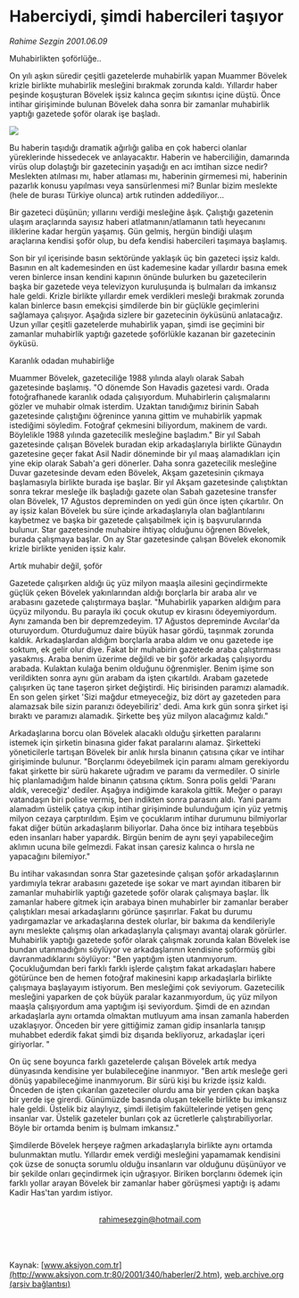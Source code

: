 # Haberciydi, şimdi habercileri taşıyor

*Rahime Sezgin 2001.06.09*

<div>
 <p class="baslik">
  Muhabirlikten şoförlüğe..
 </p>
 <p class="spot">
  On yılı aşkın süredir çeşitli gazetelerde muhabirlik yapan Muammer Bövelek krizle birlikte muhabirlik mesleğini bırakmak zorunda kaldı. Yıllardır haber peşinde koşuşturan Bövelek işsiz kalınca geçim sıkıntısı içine düştü. Önce intihar girişiminde bulunan Bövelek daha sonra bir zamanlar muhabirlik yaptığı gazetede şoför olarak işe başladı.
 </p>
 <p class="metin">
 </p>
 <img border="0" src="/web/20020428175925im_/http://www.aksiyon.com.tr/2001/340/resimler/haberci.jpg"/>
 <p class="metin">
  Bu haberin taşıdığı dramatik ağırlığı galiba en çok haberci olanlar yüreklerinde hissedecek ve anlayacaktır. Haberin ve haberciliğin, damarında virüs olup dolaştığı bir gazetecinin yaşadığı en acı imtihan sizce nedir? Meslekten atılması mı, haber atlaması mı, haberinin girmemesi mi, haberinin pazarlık konusu yapılması veya sansürlenmesi mi? Bunlar bizim meslekte (hele de burası Türkiye olunca) artık rutinden addediliyor...
 </p>
 <p class="metin">
  Bir gazeteci düşünün; yıllarını verdiği mesleğine âşık. Çalıştığı gazetenin ulaşım araçlarında sayısız haberi atlatmanın/atlamanın tatlı heyecanını iliklerine kadar hergün yaşamış. Gün gelmiş, hergün bindiği ulaşım araçlarına kendisi şoför olup, bu defa kendisi habercileri taşımaya başlamış.
 </p>
 <p class="metin">
  Son bir yıl içerisinde basın sektöründe yaklaşık üç bin gazeteci işsiz kaldı. Basının en alt kademesinden en üst kademesine kadar yıllardır basına emek veren binlerce insan kendini kapının önünde bulurken bu gazetecilerin başka bir gazetede veya televizyon kuruluşunda iş bulmaları da imkansız hale geldi. Krizle birlikte yıllardır emek verdikleri mesleği bırakmak zorunda kalan binlerce basın emekçisi şimdilerde bin bir güçlükle geçimlerini sağlamaya çalışıyor. Aşağıda sizlere bir gazetecinin öyküsünü anlatacağız. Uzun yıllar çeşitli gazetelerde muhabirlik yapan, şimdi ise geçimini bir zamanlar muhabirlik yaptığı gazetede şoförlükle kazanan bir gazetecinin öyküsü.
 </p>
 <p class="metin">
  Karanlık odadan muhabirliğe
 </p>
 <p class="metin">
  Muammer Bövelek, gazeteciliğe 1988 yılında alaylı olarak Sabah gazetesinde başlamış. "O dönemde Son Havadis gazetesi vardı. Orada fotoğrafhanede karanlık odada çalışıyordum. Muhabirlerin çalışmalarını gözler ve muhabir olmak isterdim. Uzaktan tanıdığımız birinin Sabah gazetesinde çalıştığını öğrenince yanına gittim ve muhabirlik yapmak istediğimi söyledim. Fotoğraf çekmesini biliyordum, makinem de vardı. Böylelikle 1988 yılında gazetecilik mesleğine başladım." Bir yıl Sabah gazetesinde çalışan Bövelek buradan ekip arkadaşlarıyla birlikte Günaydın gazetesine geçer fakat Asil Nadir döneminde bir yıl maaş alamadıkları için yine ekip olarak Sabah'a geri dönerler. Daha sonra gazetecilik mesleğine Duvar gazetesinde devam eden Bövelek, Akşam gazetesinin çıkmaya başlamasıyla birlikte burada işe başlar. Bir yıl Akşam gazetesinde çalıştıktan sonra tekrar mesleğe ilk başladığı gazete olan Sabah gazetesine transfer olan Bövelek, 17 Ağustos depreminden on yedi gün önce işten çıkartılır. On ay işsiz kalan Bövelek bu süre içinde arkadaşlarıyla olan bağlantılarını kaybetmez ve başka bir gazetede çalışabilmek için iş başvurularında bulunur. Star gazetesinde muhabire ihtiyaç olduğunu öğrenen Bövelek, burada çalışmaya başlar. On ay Star gazetesinde çalışan Bövelek ekonomik krizle birlikte yeniden işsiz kalır.
 </p>
 <p class="metin">
  Artık muhabir değil, şoför
 </p>
 <p class="metin">
  Gazetede çalışırken aldığı üç yüz milyon maaşla ailesini geçindirmekte güçlük çeken Bövelek yakınlarından aldığı borçlarla bir araba alır ve arabasını gazetede çalıştırmaya başlar. "Muhabirlik yaparken aldığım para üçyüz milyondu. Bu parayla iki çocuk okutup ev kirasını ödeyemiyordum. Aynı zamanda ben bir depremzedeyim. 17 Ağustos depreminde Avcılar'da oturuyordum. Oturduğumuz daire büyük hasar gördü, taşınmak zorunda kaldık. Arkadaşlardan aldığım borçlarla araba aldım ve onu gazetede işe soktum, ek gelir olur diye. Fakat bir muhabirin gazetede araba çalıştırması yasakmış. Araba benim üzerime değildi ve bir şoför arkadaş çalışıyordu arabada. Kulaktan kulağa benim olduğunu öğrenmişler. Benim işime son verildikten sonra aynı gün arabam da işten çıkartıldı. Arabam gazetede çalışırken üç tane taşeron şirket değiştirdi. Hiç birisinden paramızı alamadık. En son gelen şirket 'Sizi mağdur etmeyeceğiz, biz dört ay gazeteden para alamazsak bile sizin paranızı ödeyebiliriz' dedi. Ama kırk gün sonra şirket işi bıraktı ve paramızı alamadık. Şirkette beş yüz milyon alacağımız kaldı."
 </p>
 <p class="metin">
  Arkadaşlarına borcu olan Bövelek alacaklı olduğu şirketten paralarını istemek için şirketin binasına gider fakat paralarını alamaz. Şirketteki yöneticilerle tartışan Bövelek bir anlık hırsla binanın çatısına çıkar ve intihar girişiminde bulunur. "Borçlarımı ödeyebilmek için paramı almam gerekiyordu fakat şirkette bir sürü hakarete uğradım ve paramı da vermediler. O sinirle hiç planlamadığım halde binanın çatısına çıktım. Sonra polis geldi 'Paranı aldık, vereceğiz' dediler. Aşağıya indiğimde karakola gittik. Meğer o parayı vatandaşın biri polise vermiş, ben indikten sonra parasını aldı. Yani paramı alamadım üstelik çatıya çıkıp intihar girişiminde bulunduğum için yüz yetmiş milyon cezaya çarptırıldım. Eşim ve çocuklarım intihar durumunu bilmiyorlar fakat diğer bütün arkadaşlarım biliyorlar. Daha önce biz intihara teşebbüs eden insanları haber yapardık. Birgün benim de aynı şeyi yapabileceğim aklımın ucuna bile gelmezdi. Fakat insan çaresiz kalınca o hırsla ne yapacağını bilemiyor."
 </p>
 <p class="metin">
  Bu intihar vakasından sonra Star gazetesinde çalışan şoför arkadaşlarının yardımıyla tekrar arabasını gazetede işe sokar ve mart ayından itibaren bir zamanlar muhabirlik yaptığı gazetede şoför olarak çalışmaya başlar. İlk zamanlar habere gitmek için arabaya binen muhabirler bir zamanlar beraber çalıştıkları mesai arkadaşlarını görünce şaşırırlar. Fakat bu durumu yadırgamazlar ve arkadaşlarına destek olurlar, bir bakıma da kendileriyle aynı meslekte çalışmış olan arkadaşlarıyla çalışmayı avantaj olarak görürler. Muhabirlik yaptığı gazetede şoför olarak çalışmak zorunda kalan Bövelek ise bundan utanmadığını söylüyor ve arkadaşlarının kendisine şoförmüş gibi davranmadıklarını söylüyor: "Ben yaptığım işten utanmıyorum. Çocukluğumdan beri farklı farklı işlerde çalıştım fakat arkadaşları habere götürünce ben de hemen fotoğraf makinesini kapıp arkadaşlarla birlikte çalışmaya başlayayım istiyorum. Ben mesleğimi çok seviyorum. Gazetecilik mesleğini yaparken de çok büyük paralar kazanmıyordum, üç yüz milyon maaşla çalışıyordum ama yaptığım işi seviyordum. Şimdi de en azından arkadaşlarla aynı ortamda olmaktan mutluyum ama insan zamanla haberden uzaklaşıyor. Önceden bir yere gittiğimiz zaman gidip insanlarla tanışıp muhabbet ederdik fakat şimdi biz dışarıda bekliyoruz, arkadaşlar içeri giriyorlar. "
 </p>
 <p class="metin">
  On üç sene boyunca farklı gazetelerde çalışan Bövelek artık medya dünyasında kendisine yer bulabileceğine inanmıyor. "Ben artık mesleğe geri dönüş yapabileceğime inanmıyorum. Bir sürü kişi bu krizde işsiz kaldı. Önceden de işten çıkarılan gazeteciler olurdu ama bir yerden çıkan başka bir yerde işe girerdi. Günümüzde basında oluşan tekelle birlikte bu imkansız hale geldi. Üstelik biz alaylıyız, şimdi iletişim fakültelerinde yetişen genç insanlar var. Üstelik gazeteler bunları çok az ücretlerle çalıştırabiliyorlar. Böyle bir ortamda benim iş bulmam imkansız."
 </p>
 <p class="metin">
  Şimdilerde Bövelek herşeye rağmen arkadaşlarıyla birlikte aynı ortamda bulunmaktan mutlu. Yıllardır emek verdiği mesleğini yapamamak kendisini çok üzse de sonuçta sorumlu olduğu insanların var olduğunu düşünüyor ve bir şekilde onları geçindirmek için uğraşıyor. Biriken borçlarını ödemek için farklı yollar arayan Bövelek bir zamanlar haber görüşmesi yaptığı iş adamı Kadir Has'tan yardım istiyor.
 </p>
 <br/>
 <center>
  <a class="anaorta" href="http://web.archive.org/web/20020428175925/mailto:rahimesezgin@hotmail.com">
   rahimesezgin@hotmail.com
  </a>
 </center>
 <br/>
 <br/>
 <br/>
</div>

Kaynak: [www.aksiyon.com.tr](http://www.aksiyon.com.tr:80/2001/340/haberler/2.htm), [web.archive.org (arşiv bağlantısı)](http://web.archive.org/web/20020428175925/http://www.aksiyon.com.tr:80/2001/340/haberler/2.htm)
